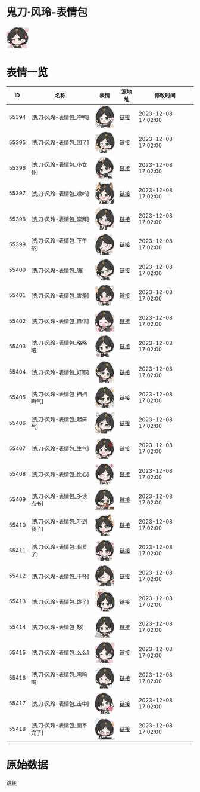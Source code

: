 # 鬼刀·风玲-表情包

<img src="./cover.png" height="60" alt="cover" />

# 表情一览

|ID|名称|表情|源地址|修改时间|
|----|----|----|----|----|
|55394|[鬼刀·风玲-表情包_冲鸭]|<img src="./pic/055394_%5B鬼刀·风玲-表情包_冲鸭%5D.png" height="60" alt="冲鸭"/>|[链接](https://i0.hdslb.com/bfs/garb/0ca61e5d5793a30a35b91c3d2567d9717923ca51.png)|2023-12-08 17:02:00|
|55395|[鬼刀·风玲-表情包_困了]|<img src="./pic/055395_%5B鬼刀·风玲-表情包_困了%5D.png" height="60" alt="困了"/>|[链接](https://i0.hdslb.com/bfs/garb/f3def443a4da111c1f34b1bd750a53381fda42c4.png)|2023-12-08 17:02:00|
|55396|[鬼刀·风玲-表情包_小女仆]|<img src="./pic/055396_%5B鬼刀·风玲-表情包_小女仆%5D.png" height="60" alt="小女仆"/>|[链接](https://i0.hdslb.com/bfs/garb/c8159b49c7e4339ded52775f432dd39003078659.png)|2023-12-08 17:02:00|
|55397|[鬼刀·风玲-表情包_嗷呜]|<img src="./pic/055397_%5B鬼刀·风玲-表情包_嗷呜%5D.png" height="60" alt="嗷呜"/>|[链接](https://i0.hdslb.com/bfs/garb/2df1c14efff8fe1cf2ab4442832a1d34d3148659.png)|2023-12-08 17:02:00|
|55398|[鬼刀·风玲-表情包_崇拜]|<img src="./pic/055398_%5B鬼刀·风玲-表情包_崇拜%5D.png" height="60" alt="崇拜"/>|[链接](https://i0.hdslb.com/bfs/garb/80c35b97d7a0c4b90636027db04f8da1d254813a.png)|2023-12-08 17:02:00|
|55399|[鬼刀·风玲-表情包_下午茶]|<img src="./pic/055399_%5B鬼刀·风玲-表情包_下午茶%5D.png" height="60" alt="下午茶"/>|[链接](https://i0.hdslb.com/bfs/garb/dad0ac51341151f7a2648e6fe3557744fa87d998.png)|2023-12-08 17:02:00|
|55400|[鬼刀·风玲-表情包_嗨]|<img src="./pic/055400_%5B鬼刀·风玲-表情包_嗨%5D.png" height="60" alt="嗨"/>|[链接](https://i0.hdslb.com/bfs/garb/353b7afcb69c9637847a2c4bd302ca39b7d3a999.png)|2023-12-08 17:02:00|
|55401|[鬼刀·风玲-表情包_害羞]|<img src="./pic/055401_%5B鬼刀·风玲-表情包_害羞%5D.png" height="60" alt="害羞"/>|[链接](https://i0.hdslb.com/bfs/garb/377a0cded40e1f55eb2efd763dbc823675b2afea.png)|2023-12-08 17:02:00|
|55402|[鬼刀·风玲-表情包_自信]|<img src="./pic/055402_%5B鬼刀·风玲-表情包_自信%5D.png" height="60" alt="自信"/>|[链接](https://i0.hdslb.com/bfs/garb/bed75667e54911e083dccf6dc043ca842e50de51.png)|2023-12-08 17:02:00|
|55403|[鬼刀·风玲-表情包_略略略]|<img src="./pic/055403_%5B鬼刀·风玲-表情包_略略略%5D.png" height="60" alt="略略略"/>|[链接](https://i0.hdslb.com/bfs/garb/1f7f8be1df0a264b00b3eac6dcd0640095ae7961.png)|2023-12-08 17:02:00|
|55404|[鬼刀·风玲-表情包_好耶]|<img src="./pic/055404_%5B鬼刀·风玲-表情包_好耶%5D.png" height="60" alt="好耶"/>|[链接](https://i0.hdslb.com/bfs/garb/2debf5df76522f9a704b56d1e358e1e9dac04db6.png)|2023-12-08 17:02:00|
|55405|[鬼刀·风玲-表情包_扫扫晦气]|<img src="./pic/055405_%5B鬼刀·风玲-表情包_扫扫晦气%5D.png" height="60" alt="扫扫晦气"/>|[链接](https://i0.hdslb.com/bfs/garb/38daca5b63d8721898c988db586a47655a3de9ed.png)|2023-12-08 17:02:00|
|55406|[鬼刀·风玲-表情包_起床气]|<img src="./pic/055406_%5B鬼刀·风玲-表情包_起床气%5D.png" height="60" alt="起床气"/>|[链接](https://i0.hdslb.com/bfs/garb/c561b32d3bf9ac7007d1102aa8a62f383c8d3b04.png)|2023-12-08 17:02:00|
|55407|[鬼刀·风玲-表情包_生气]|<img src="./pic/055407_%5B鬼刀·风玲-表情包_生气%5D.png" height="60" alt="生气"/>|[链接](https://i0.hdslb.com/bfs/garb/24022336c17723f615d4fa4b456ad8a20bc02054.png)|2023-12-08 17:02:00|
|55408|[鬼刀·风玲-表情包_比心]|<img src="./pic/055408_%5B鬼刀·风玲-表情包_比心%5D.png" height="60" alt="比心"/>|[链接](https://i0.hdslb.com/bfs/garb/a9347b5803b4fbde917208658b7e60e771dde883.png)|2023-12-08 17:02:00|
|55409|[鬼刀·风玲-表情包_多读点书]|<img src="./pic/055409_%5B鬼刀·风玲-表情包_多读点书%5D.png" height="60" alt="多读点书"/>|[链接](https://i0.hdslb.com/bfs/garb/6ee4d8c0634aefddf6665531b61068f7edeceee7.png)|2023-12-08 17:02:00|
|55410|[鬼刀·风玲-表情包_吓到我了]|<img src="./pic/055410_%5B鬼刀·风玲-表情包_吓到我了%5D.png" height="60" alt="吓到我了"/>|[链接](https://i0.hdslb.com/bfs/garb/272923003a75c44f73282fdabc15e838a17ed522.png)|2023-12-08 17:02:00|
|55411|[鬼刀·风玲-表情包_我爱了]|<img src="./pic/055411_%5B鬼刀·风玲-表情包_我爱了%5D.png" height="60" alt="我爱了"/>|[链接](https://i0.hdslb.com/bfs/garb/74de92f860cdd87a25faffa9809b59bacfe81815.png)|2023-12-08 17:02:00|
|55412|[鬼刀·风玲-表情包_干杯]|<img src="./pic/055412_%5B鬼刀·风玲-表情包_干杯%5D.png" height="60" alt="干杯"/>|[链接](https://i0.hdslb.com/bfs/garb/4691a79e0d363a33ea919ead1f83522b405b81fb.png)|2023-12-08 17:02:00|
|55413|[鬼刀·风玲-表情包_馋了]|<img src="./pic/055413_%5B鬼刀·风玲-表情包_馋了%5D.png" height="60" alt="馋了"/>|[链接](https://i0.hdslb.com/bfs/garb/a875d5715dfdf4b699b3d1d9c9bcb02e751722f0.png)|2023-12-08 17:02:00|
|55414|[鬼刀·风玲-表情包_怒]|<img src="./pic/055414_%5B鬼刀·风玲-表情包_怒%5D.png" height="60" alt="怒"/>|[链接](https://i0.hdslb.com/bfs/garb/5ab9950052237f4e851888622a04cd665326f77f.png)|2023-12-08 17:02:00|
|55415|[鬼刀·风玲-表情包_么么]|<img src="./pic/055415_%5B鬼刀·风玲-表情包_么么%5D.png" height="60" alt="么么"/>|[链接](https://i0.hdslb.com/bfs/garb/4d49806884ca6cffcd1022dd1ee461a8efd8cdba.png)|2023-12-08 17:02:00|
|55416|[鬼刀·风玲-表情包_呜呜呜]|<img src="./pic/055416_%5B鬼刀·风玲-表情包_呜呜呜%5D.png" height="60" alt="呜呜呜"/>|[链接](https://i0.hdslb.com/bfs/garb/add17be9728bc730188c7f5fe47cb29d9d65dabe.png)|2023-12-08 17:02:00|
|55417|[鬼刀·风玲-表情包_击中]|<img src="./pic/055417_%5B鬼刀·风玲-表情包_击中%5D.png" height="60" alt="击中"/>|[链接](https://i0.hdslb.com/bfs/garb/d32f8eb5b960c0cfdf94665805a58d3112687aae.png)|2023-12-08 17:02:00|
|55418|[鬼刀·风玲-表情包_画不完了]|<img src="./pic/055418_%5B鬼刀·风玲-表情包_画不完了%5D.png" height="60" alt="画不完了"/>|[链接](https://i0.hdslb.com/bfs/garb/e06e8755f96f41b4273802689c51612ada9fd93a.png)|2023-12-08 17:02:00|

# 原始数据

[跳转](./raw.json)

